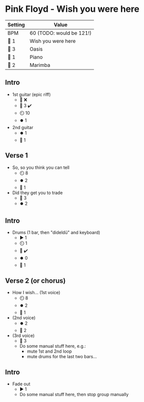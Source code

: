 # Pink Floyd - Wish you were here

| Setting | Value |
| --- | --- |
| BPM | 60 (TODO: would be 121!) |
| 🎸 1 | Wish you were here |
| 🎸 3 | Oasis |
| 🎹 1 | Piano |
| 🎹 2 | Marimba |

## Intro

- 1st guitar (epic riff)
    - 🎤 ❌
    - 🎸 3 ✔️
    - ⏲️ 10
    - ⏺️ 1
- 2nd guitar
    - ⏺️ 1
    - 🎸 1

## Verse 1

- So, so you think you can tell
    - ⏲️ 8
    - ⏺️ 2
    - 🎸 1
- Did they get you to trade
    - 🎸 3
    - ⏺️ 2

## Intro

- Drums (1 bar, then "dideldü" and keyboard)
    - ▶️ 1
    - ⏲️ 1
    - 🎤 ✔️
    - ⏺️ 0
    - 🎹 1

## Verse 2 (or chorus)

- How I wish... (1st voice)
    - ⏲️ 8
    - ⏺️ 2
    - 🎹 1
- (2nd voice)
    - ⏺️ 2
    - 🎹 2
- (3rd voice)
    - 🎸 3
    - Do some manual stuff here, e.g.:
        - mute 1st and 2nd loop
        - mute drums for the last two bars...

## Intro

- Fade out
    - ▶️ 1
    - Do some manual stuff here, then stop group manually
